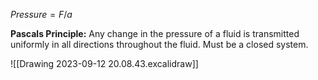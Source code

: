 
$Pressure = F/a$

**Pascals Principle:** Any change in the pressure of a fluid is transmitted uniformly in all directions throughout the fluid. Must be a closed system.

![[Drawing 2023-09-12 20.08.43.excalidraw]]